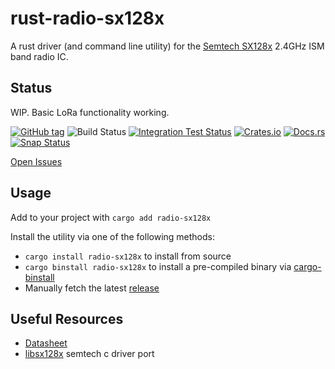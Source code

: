 # rust-radio-sx128x

A rust driver (and command line utility) for the [Semtech SX128x](https://www.semtech.com/products/wireless-rf/24-ghz-transceivers/sx1280) 2.4GHz ISM band radio IC.


## Status

WIP. Basic LoRa functionality working.

[![GitHub tag](https://img.shields.io/github/tag/rust-iot/rust-radio-sx128x.svg)](https://github.com/rust-iot/rust-radio-sx128x)
![Build Status](https://github.com/rust-iot/rust-radio-sx128x/workflows/Rust/badge.svg)
[![Integration Test Status](https://badge.buildkite.com/a8caa71f875a6ec62091a5dda4dbf7dc0e35eb4e02c8d0933b.svg)](https://buildkite.com/rust-iot/rust-radio-sx128x)
[![Crates.io](https://img.shields.io/crates/v/radio-sx128x.svg)](https://crates.io/crates/radio-sx128x)
[![Docs.rs](https://docs.rs/radio-sx128x/badge.svg)](https://docs.rs/radio-sx128x)
[![Snap Status](https://build.snapcraft.io/badge/rust-iot/rust-radio-sx128x.svg)](https://build.snapcraft.io/user/rust-iot/rust-radio-sx128x)

[Open Issues](https://github.com/rust-iot/rust-radio-sx128x/issues)

## Usage

Add to your project with `cargo add radio-sx128x`

Install the utility via one of the following methods:

- `cargo install radio-sx128x` to install from source
- `cargo binstall radio-sx128x` to install a pre-compiled binary via [cargo-binstall](https://github.com/ryankurte/cargo-binstall)
- Manually fetch the latest [release](https://github.com/rust-iot/rust-radio-sx128x/releases/)

## Useful Resources
- [Datasheet](https://www.semtech.com/uploads/documents/DS_SX1280-1_V2.2.pdf)
- [libsx128x](https://github.com/ryankurte/libsx128x) semtech c driver port


